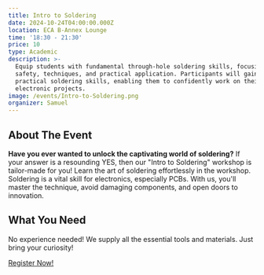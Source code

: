 ```yaml
---
title: Intro to Soldering
date: 2024-10-24T04:00:00.000Z
location: ECA B-Annex Lounge
time: '18:30 - 21:30'
price: 10
type: Academic
description: >-
  Equip students with fundamental through-hole soldering skills, focusing on
  safety, techniques, and practical application. Participants will gain
  practical soldering skills, enabling them to confidently work on their
  electronic projects.
image: /events/Intro-to-Soldering.png
organizer: Samuel
---
```


## About The Event

**Have you ever wanted to unlock the captivating world of soldering?** If your answer is a resounding YES, then our "Intro to Soldering" workshop is tailor-made for you! Learn the art of soldering effortlessly in the workshop. Soldering is a vital skill for electronics, especially PCBs. With us, you'll master the technique, avoid damaging components, and open doors to innovation.

## What You Need

No experience needed! We supply all the essential tools and materials. Just bring your curiosity!

[Register Now!](https://www.zeffy.com/en-CA/ticketing/a89b1199-d805-46c6-8685-b4085bfcf6a0)
